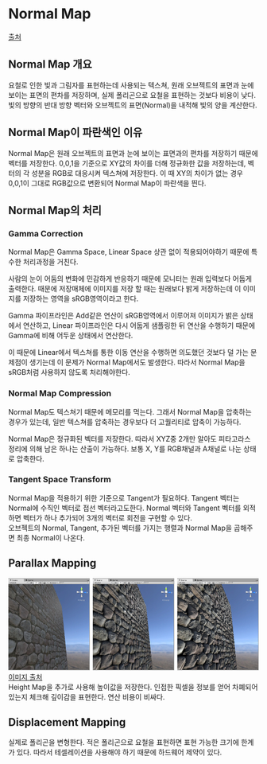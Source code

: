 # Normal Map
[출처](https://www.youtube.com/watch?v=fWVTePoMS5o)

## Normal Map 개요
요철로 인한 빛과 그림자를 표현하는데 사용되는 텍스쳐, 원래 오브젝트의 표면과 눈에 보이는 표면의 편차를 저장하며, 실제 폴리곤으로 요철을 표현하는 것보다 비용이 낮다. 빛의 방향의 반대 방향 벡터와 오브젝트의 표면(Normal)을 내적해 빛의 양을 계산한다.   

## Normal Map이 파란색인 이유
Normal Map은 원래 오브젝트의 표면과 눈에 보이는 표면과의 편차를 저장하기 때문에 벡터를 저장한다. 0,0,1을 기준으로 XY값의 차이를 더해 정규화한 값을 저장하는데, 벡터의 각 성분을 RGB로 대응시켜 텍스쳐에 저장한다. 이 때 XY의 차이가 없는 경우 0,0,1이 그대로 RGB값으로 변환되어 Normal Map이 파란색을 띈다.

## Normal Map의 처리
### Gamma Correction
Normal Map은 Gamma Space, Linear Space 상관 없이 적용되어야하기 때문에 특수한 처리과정을 거친다.   

사람의 눈이 어둠의 변화에 민감하게 반응하기 때문에 모니터는 원래 입력보다 어둡게 출력한다. 때문에 저장매체에 이미지를 저장 할 때는 원래보다 밝게 저장하는데 이 이미지를 저장하는 영역을 sRGB영역이라고 한다.   

Gamma 파이프라인은 Add같은 연산이 sRGB영역에서 이루어져 이미지가 밝은 상태에서 연산하고, Linear 파이프라인은 다시 어둡게 샘플링한 뒤 연산을 수행하기 때문에 Gamma에 비해 어두운 상태에서 연산한다.   

이 때문에 Linear에서 텍스쳐를 통한 이동 연산을 수행하면 의도했던 것보다 덜 가는 문제점이 생기는데 이 문제가 Normal Map에서도 발생한다. 따라서 Normal Map을 sRGB처럼 사용하지 않도록 처리해야한다.   

### Normal Map Compression
Normal Map도 텍스쳐기 때문에 메모리를 먹는다. 그래서 Normal Map을 압축하는 경우가 있는데, 일반 텍스쳐를 압축하는 경우보다 더 고퀄리티로 압축이 가능하다.   

Normal Map은 정규화된 벡터를 저장한다. 따라서 XYZ중 2개만 알아도 피타고라스 정리에 의해 남은 하나는 산출이 가능하다. 보통 X, Y를 RGB채널과 A채널로 나눈 상태로 압축한다.   

### Tangent Space Transform
Normal Map을 적용하기 위한 기준으로 Tangent가 필요하다. Tangent 벡터는 Normal에 수직인 벡터로 접선 벡터라고도한다. Normal 벡터와 Tangent 벡터를 외적하면 벡터가 하나 추가되어 3개의 벡터로 회전을 구현할 수 있다.   
오브젝트의 Normal, Tangent, 추가된 벡터를 가지는 행렬과 Normal Map을 곱해주면 최종 Normal이 나온다.

## Parallax Mapping
![Parallax_Map](/images/ParallaxMap.jpg)   
[이미지 출처](https://docs.unity3d.com/Manual/StandardShaderMaterialParameterHeightMap.html)   
Height Map을 추가로 사용해 높이값을 저장한다. 인접한 픽셀을 정보를 얻어 차폐되어 있는지 체크해 깊이감을 표현한다. 연산 비용이 비싸다.

## Displacement Mapping
실제로 폴리곤을 변형한다. 적은 폴리곤으로 요철을 표현하면 표현 가능한 크기에 한계가 있다. 따라서 테셀레이션을 사용해야 하기 때문에 하드웨어 제약이 있다.
